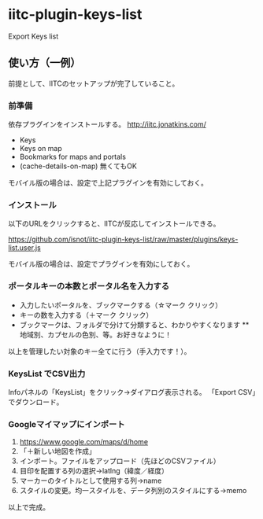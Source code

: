 # iitc-plugin-keys-list
Export Keys list

## 使い方（一例）

前提として、IITCのセットアップが完了していること。

### 前準備

依存プラグインをインストールする。 http://iitc.jonatkins.com/

* Keys
* Keys on map
* Bookmarks for maps and portals
* (cache-details-on-map) 無くてもOK

モバイル版の場合は、設定で上記プラグインを有効にしておく。

### インストール

以下のURLをクリックすると、IITCが反応してインストールできる。

https://github.com/isnot/iitc-plugin-keys-list/raw/master/plugins/keys-list.user.js

モバイル版の場合は、設定でプラグインを有効にしておく。

### ポータルキーの本数とポータル名を入力する

* 入力したいポータルを、ブックマークする（☆マーク クリック）
* キーの数を入力する（＋マーク クリック）
* ブックマークは、フォルダで分けて分類すると、わかりやすくなります
** 地域別、カプセルの色別、等。お好きなように！

以上を管理したい対象のキー全てに行う（手入力です！）。

### KeysList でCSV出力

Infoパネルの「KeysList」をクリック→ダイアログ表示される。
「Export CSV」でダウンロード。

### Googleマイマップにインポート

1. https://www.google.com/maps/d/home
2. 「＋新しい地図を作成」
3. インポート。ファイルをアップロード（先ほどのCSVファイル）
4. 目印を配置する列の選択→latlng（緯度／経度）
5. マーカーのタイトルとして使用する列→name
6. スタイルの変更。均一スタイルを、データ列別のスタイルにする→memo

以上で完成。
